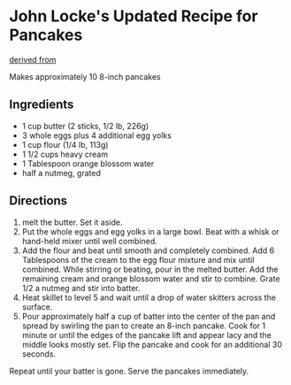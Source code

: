 # John Locke's Updated Recipe for Pancakes

[derived from](https://rarecooking.com/2021/12/14/john-lockes-recipe-for-pancakes/)

Makes approximately 10 8-inch pancakes

## Ingredients
 - 1 cup butter (2 sticks, 1/2 lb, 226g)
 - 3 whole eggs plus 4 additional egg yolks
 - 1 cup flour (1/4 lb, 113g)
 - 1 1/2 cups heavy cream
 - 1 Tablespoon orange blossom water
 - half a nutmeg, grated

## Directions

 1. melt the butter. Set it aside.
 2. Put the whole eggs and egg yolks in a large bowl. Beat with a whisk or hand-held mixer until well combined.
 3. Add the flour and beat until smooth and completely combined. Add 6 Tablespoons of the cream to the egg flour mixture and mix until combined. While stirring or beating, pour in the melted butter. 
    Add the remaining cream and orange blossom water and stir to combine. Grate 1/2 a nutmeg and stir into batter.
 5. Heat skillet to level 5 and wait until a drop of water skitters across the surface.
 6. Pour approximately half a cup of batter into the center of the pan and spread by swirling the pan to create an 8-inch pancake. 
    Cook for 1 minute or until the edges of the pancake lift and appear lacy and the middle looks mostly set. Flip the pancake and cook for an additional 30 seconds.

Repeat until your batter is gone. Serve the pancakes immediately.

